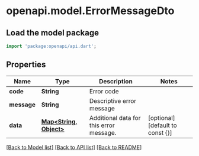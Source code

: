 # openapi.model.ErrorMessageDto

## Load the model package
```dart
import 'package:openapi/api.dart';
```

## Properties
Name | Type | Description | Notes
------------ | ------------- | ------------- | -------------
**code** | **String** | Error code | 
**message** | **String** | Descriptive error message | 
**data** | [**Map<String, Object>**](Object.md) | Additional data for this error message. | [optional] [default to const {}]

[[Back to Model list]](../README.md#documentation-for-models) [[Back to API list]](../README.md#documentation-for-api-endpoints) [[Back to README]](../README.md)


